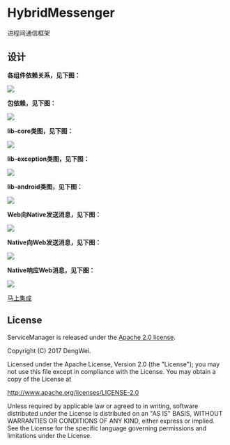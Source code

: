 # HybridMessenger

进程间通信框架

## 设计 ##

**各组件依赖关系，见下图：**

![](https://raw.githubusercontent.com/devyok/HybridMessenger/master/HybridMessenger-Android/lib_design_component.png)

**包依赖，见下图：**

![](https://raw.githubusercontent.com/devyok/HybridMessenger/master/HybridMessenger-Android/lib_design_package.png)

**lib-core类图，见下图：**

![](https://raw.githubusercontent.com/devyok/HybridMessenger/master/HybridMessenger-Android/lib_design_class_hybridmessenger_core.png)

**lib-exception类图，见下图：**

![](https://raw.githubusercontent.com/devyok/HybridMessenger/master/HybridMessenger-Android/lib_design_class_hybridmessenger_exception.png)

**lib-android类图，见下图：**

![](https://raw.githubusercontent.com/devyok/HybridMessenger/master/HybridMessenger-Android/lib_design_class_hybridmessenger_android.png)


**Web向Native发送消息，见下图：**

![](https://raw.githubusercontent.com/devyok/HybridMessenger/master/HybridMessenger-Android/lib_design_seq_hybridmessenger_web_send.png)

**Native向Web发送消息，见下图：**

![](https://raw.githubusercontent.com/devyok/HybridMessenger/master/HybridMessenger-Android/lib_design_seq_hybridmessenger_native_send.png)

**Native响应Web消息，见下图：**

![](https://raw.githubusercontent.com/devyok/HybridMessenger/master/HybridMessenger-Android/lib_design_seq_hybridmessenger_native_reply.png)


[马上集成](https://github.com/devyok/HybridMessenger/blob/master/HybridMessenger-Android/README.md)

## License ##
ServiceManager is released under the [Apache 2.0 license](https://github.com/devyok/ServiceManager/blob/master/LICENSE).

Copyright (C) 2017 DengWei.

Licensed under the Apache License, Version 2.0 (the "License");
you may not use this file except in compliance with the License.
You may obtain a copy of the License at

  http://www.apache.org/licenses/LICENSE-2.0

Unless required by applicable law or agreed to in writing, software
distributed under the License is distributed on an "AS IS" BASIS,
WITHOUT WARRANTIES OR CONDITIONS OF ANY KIND, either express or implied.
See the License for the specific language governing permissions and
limitations under the License.